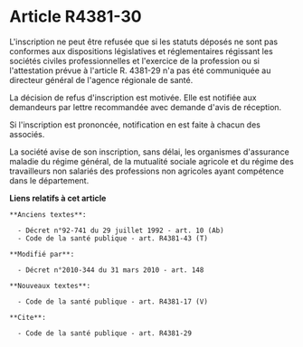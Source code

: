 # Article R4381-30

L'inscription ne peut être refusée que si les statuts déposés ne sont pas conformes aux dispositions législatives et
réglementaires régissant les sociétés civiles professionnelles et l'exercice de la profession ou si l'attestation prévue à
l'article R. 4381-29 n'a pas été communiquée au directeur général de l'agence régionale de santé. 

La décision de refus d'inscription est motivée. Elle est notifiée aux demandeurs par lettre recommandée avec demande d'avis
de réception. 

Si l'inscription est prononcée, notification en est faite à chacun des associés. 

La société avise de son inscription, sans délai, les organismes d'assurance maladie du régime général, de la mutualité
sociale agricole et du régime des travailleurs non salariés des professions non agricoles ayant compétence dans le
département.

**Liens relatifs à cet article**

	**Anciens textes**:

	  - Décret n°92-741 du 29 juillet 1992 - art. 10 (Ab)
	  - Code de la santé publique - art. R4381-43 (T)

	**Modifié par**:

	  - Décret n°2010-344 du 31 mars 2010 - art. 148

	**Nouveaux textes**:

	  - Code de la santé publique - art. R4381-17 (V)

	**Cite**:

	  - Code de la santé publique - art. R4381-29
